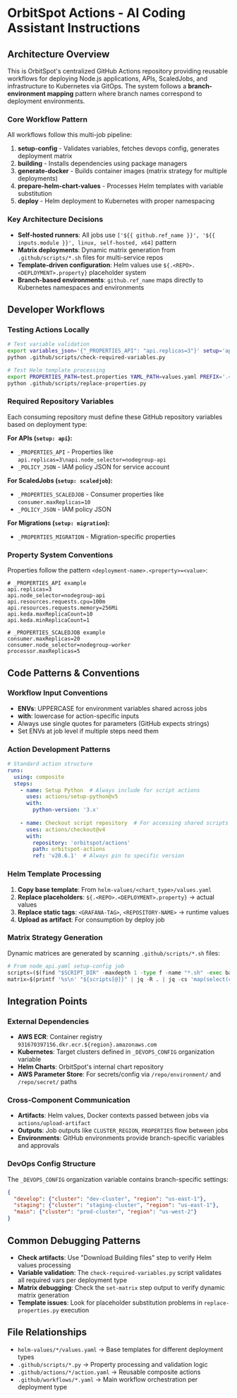 # OrbitSpot Actions - AI Coding Assistant Instructions

## Architecture Overview

This is OrbitSpot's centralized GitHub Actions repository providing reusable workflows for deploying Node.js applications, APIs, ScaledJobs, and infrastructure to Kubernetes via GitOps. The system follows a **branch-environment mapping** pattern where branch names correspond to deployment environments.

### Core Workflow Pattern

All workflows follow this multi-job pipeline:
1. **setup-config** - Validates variables, fetches devops config, generates deployment matrix
2. **building** - Installs dependencies using package managers 
3. **generate-docker** - Builds container images (matrix strategy for multiple deployments)
4. **prepare-helm-chart-values** - Processes Helm templates with variable substitution
5. **deploy** - Helm deployment to Kubernetes with proper namespacing

### Key Architecture Decisions

- **Self-hosted runners**: All jobs use `['${{ github.ref_name }}', '${{ inputs.module }}', linux, self-hosted, x64]` pattern
- **Matrix deployments**: Dynamic matrix generation from `.github/scripts/*.sh` files for multi-service repos
- **Template-driven configuration**: Helm values use `${.<REPO>.<DEPLOYMENT>.property}` placeholder system
- **Branch-based environments**: `github.ref_name` maps directly to Kubernetes namespaces and environments

## Developer Workflows

### Testing Actions Locally
```bash
# Test variable validation
export variables_json='{"_PROPERTIES_API": "api.replicas=3"}' setup='api'
python .github/scripts/check-required-variables.py

# Test Helm template processing  
export PROPERTIES_PATH=test.properties YAML_PATH=values.yaml PREFIX='.<repo>.<deployment>'
python .github/scripts/replace-properties.py
```

### Required Repository Variables

Each consuming repository must define these GitHub repository variables based on deployment type:

**For APIs (`setup: api`):**
- `_PROPERTIES_API` - Properties like `api.replicas=3\napi.node_selector=nodegroup-api`
- `_POLICY_JSON` - IAM policy JSON for service account

**For ScaledJobs (`setup: scaledjob`):**
- `_PROPERTIES_SCALEDJOB` - Consumer properties like `consumer.maxReplicas=10`  
- `_POLICY_JSON` - IAM policy JSON

**For Migrations (`setup: migration`):**
- `_PROPERTIES_MIGRATION` - Migration-specific properties

### Property System Conventions

Properties follow the pattern `<deployment-name>.<property>=<value>`:

```properties
# _PROPERTIES_API example
api.replicas=3
api.node_selector=nodegroup-api  
api.resources.requests.cpu=100m
api.resources.requests.memory=256Mi
api.keda.maxReplicaCount=10
api.keda.minReplicaCount=1

# _PROPERTIES_SCALEDJOB example  
consumer.maxReplicas=20
consumer.node_selector=nodegroup-worker
processor.maxReplicas=5
```

## Code Patterns & Conventions

### Workflow Input Conventions
- **ENVs**: UPPERCASE for environment variables shared across jobs
- **with**: lowercase for action-specific inputs 
- Always use single quotes for parameters (GitHub expects strings)
- Set ENVs at job level if multiple steps need them

### Action Development Patterns
```yaml
# Standard action structure
runs:
  using: composite
  steps:
    - name: Setup Python  # Always include for script actions
      uses: actions/setup-python@v5
      with:
        python-version: '3.x'
    
    - name: Checkout script repository  # For accessing shared scripts
      uses: actions/checkout@v4
      with:
        repository: 'orbitspot/actions'
        path: orbitspot-actions
        ref: 'v20.6.1'  # Always pin to specific version
```

### Helm Template Processing

1. **Copy base template**: From `helm-values/<chart_type>/values.yaml`
2. **Replace placeholders**: `${.<REPO>.<DEPLOYMENT>.property}` → actual values
3. **Replace static tags**: `<GRAFANA-TAG>`, `<REPOSITORY-NAME>` → runtime values
4. **Upload as artifact**: For consumption by deploy job

### Matrix Strategy Generation

Dynamic matrices are generated by scanning `.github/scripts/*.sh` files:
```python
# From node_api.yaml setup-config job
scripts=($(find "$SCRIPT_DIR" -maxdepth 1 -type f -name "*.sh" -exec basename {} .sh \;))
matrix=$(printf '%s\n' "${scripts[@]}" | jq -R . | jq -cs 'map(select(contains("cronjob") | not))')
```

## Integration Points

### External Dependencies
- **AWS ECR**: Container registry `931670397156.dkr.ecr.${region}.amazonaws.com`
- **Kubernetes**: Target clusters defined in `_DEVOPS_CONFIG` organization variable
- **Helm Charts**: OrbitSpot's internal chart repository
- **AWS Parameter Store**: For secrets/config via `/repo/environment/` and `/repo/secret/` paths

### Cross-Component Communication
- **Artifacts**: Helm values, Docker contexts passed between jobs via `actions/upload-artifact`
- **Outputs**: Job outputs like `CLUSTER_REGION`, `PROPERTIES` flow between jobs
- **Environments**: GitHub environments provide branch-specific variables and approvals

### DevOps Config Structure
The `_DEVOPS_CONFIG` organization variable contains branch-specific settings:
```json
{
  "develop": {"cluster": "dev-cluster", "region": "us-east-1"},
  "staging": {"cluster": "staging-cluster", "region": "us-east-1"}, 
  "main": {"cluster": "prod-cluster", "region": "us-west-2"}
}
```

## Common Debugging Patterns

- **Check artifacts**: Use "Download Building files" step to verify Helm values processing
- **Variable validation**: The `check-required-variables.py` script validates all required vars per deployment type
- **Matrix debugging**: Check the `set-matrix` step output to verify dynamic matrix generation
- **Template issues**: Look for placeholder substitution problems in `replace-properties.py` execution

## File Relationships

- `helm-values/*/values.yaml` → Base templates for different deployment types
- `.github/scripts/*.py` → Property processing and validation logic  
- `.github/actions/*/action.yaml` → Reusable composite actions
- `.github/workflows/*.yaml` → Main workflow orchestration per deployment type